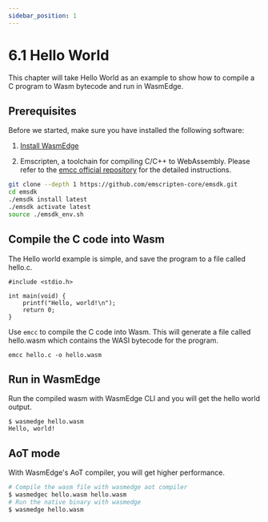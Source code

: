 ```yaml
---
sidebar_position: 1
---
```


# 6.1 Hello World

This chapter will take Hello World as an example to show how to compile a C program to Wasm bytecode and run in WasmEdge.


## Prerequisites

Before we started, make sure you have installed the following software:

1. [Install WasmEdge](../build-and-run/install)

2. Emscripten, a toolchain for compiling C/C++ to WebAssembly. Please refer to the [emcc official repository](https://github.com/emscripten-core/emsdk) for the detailed instructions.

```bash
git clone --depth 1 https://github.com/emscripten-core/emsdk.git
cd emsdk
./emsdk install latest
./emsdk activate latest
source ./emsdk_env.sh
```

## Compile the C code into Wasm


The Hello world example is simple, and save the program to a file called hello.c.

```
#include <stdio.h>

int main(void) {
    printf("Hello, world!\n");
    return 0;
}
```

Use `emcc` to compile the C code into Wasm. This will generate a file called hello.wasm which contains the WASI bytecode for the program.

```
emcc hello.c -o hello.wasm
```


## Run in WasmEdge

Run the compiled wasm with WasmEdge CLI and you will get the hello world output.


```
$ wasmedge hello.wasm
Hello, world!
```

## AoT mode

With WasmEdge's AoT compiler, you will get higher performance.
```bash
# Compile the wasm file with wasmedge aot compiler
$ wasmedgec hello.wasm hello.wasm
# Run the native binary with wasmedge
$ wasmedge hello.wasm
```
